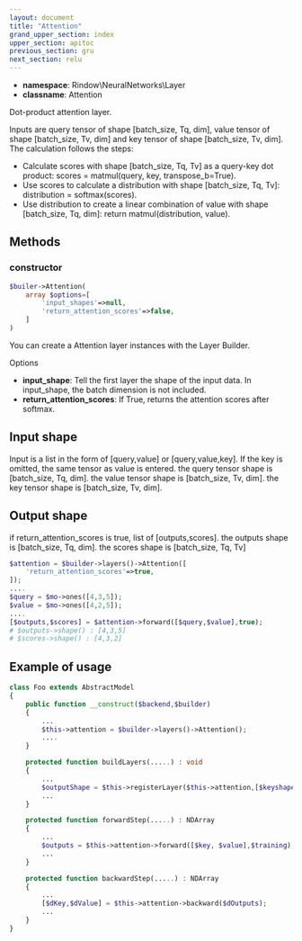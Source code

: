 ```yaml
---
layout: document
title: "Attention"
grand_upper_section: index
upper_section: apitoc
previous_section: gru
next_section: relu
---
```


- **namespace**: Rindow\NeuralNetworks\Layer
- **classname**: Attention

Dot-product attention layer.

Inputs are query tensor of shape [batch_size, Tq, dim], value tensor of shape [batch_size, Tv, dim] and key tensor of shape [batch_size, Tv, dim].
The calculation follows the steps:

+ Calculate scores with shape [batch_size, Tq, Tv] as a query-key dot product: scores = matmul(query, key, transpose_b=True).
+ Use scores to calculate a distribution with shape [batch_size, Tq, Tv]: distribution = softmax(scores).
+ Use distribution to create a linear combination of value with shape [batch_size, Tq, dim]: return matmul(distribution, value).


Methods
-------

### constructor
```php
$builer->Attention(
    array $options=[
        'input_shapes'=>null,
        'return_attention_scores'=>false,
    ]
)
```
You can create a Attention layer instances with the Layer Builder.


Options

- **input_shape**: Tell the first layer the shape of the input data. In input_shape, the batch dimension is not included.
- **return_attention_scores**: If True, returns the attention scores after softmax.

Input shape
-----------
Input is a list in the form of [query,value] or [query,value,key].
If the key is omitted, the same tensor as value is entered.
the query tensor shape is [batch_size, Tq, dim].
the value tensor shape is [batch_size, Tv, dim].
the key tensor shape is [batch_size, Tv, dim].

Output shape
------------
if return_attention_scores is true, list of [outputs,scores].
the outputs shape is [batch_size, Tq, dim].
the scores shape is [batch_size, Tq, Tv]

```php
$attention = $builder->layers()->Attention([
    'return_attention_scores'=>true,
]);
....
$query = $mo->ones([4,3,5]);
$value = $mo->ones([4,2,5]);
....
[$outputs,$scores] = $attention->forward([$query,$value],true);
# $outputs->shape() : [4,3,5]
# $scores->shape() : [4,3,2]
```

Example of usage
----------------

```php
class Foo extends AbstractModel
{
    public function __construct($backend,$builder)
    {
        ...
        $this->attention = $builder->layers()->Attention();
        ....
    }

    protected function buildLayers(.....) : void
    {
        ...
        $outputShape = $this->registerLayer($this->attention,[$keyshape,$valueshape]);
        ...
    }

    protected function forwardStep(.....) : NDArray
    {
        ...
        $outputs = $this->attention->forward([$key, $value],$training);
        ...
    }

    protected function backwardStep(.....) : NDArray
    {
        ...
        [$dKey,$dValue] = $this->attention->backward($dOutputs);
        ...
    }
}
```
